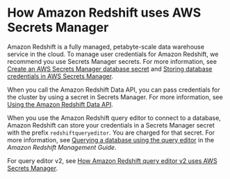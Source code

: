 # How Amazon Redshift uses AWS Secrets Manager<a name="integrating_how-services-use-secrets_RS"></a>

Amazon Redshift is a fully managed, petabyte\-scale data warehouse service in the cloud\. To manage user credentials for Amazon Redshift, we recommend you use Secrets Manager secrets\. For more information, see [Create an AWS Secrets Manager database secret](create_database_secret.md) and [Storing database credentials in AWS Secrets Manager](https://docs.aws.amazon.com/redshift/latest/mgmt/data-api.html#data-api-secrets)\.

When you call the Amazon Redshift Data API, you can pass credentials for the cluster by using a secret in Secrets Manager\. For more information, see [Using the Amazon Redshift Data API](https://docs.aws.amazon.com/redshift/latest/mgmt/data-api.html)\.

When you use the Amazon Redshift query editor to connect to a database, Amazon Redshift can store your credentials in a Secrets Manager secret with the prefix `redshiftqueryeditor`\. You are charged for that secret\. For more information, see [Querying a database using the query editor](https://docs.aws.amazon.com/redshift/latest/mgmt/query-editor.html) in the *Amazon Redshift Management Guide*\.

For query editor v2, see [How Amazon Redshift query editor v2 uses AWS Secrets Manager](integrating_how-services-use-secrets_sqlworkbench.md)\.
